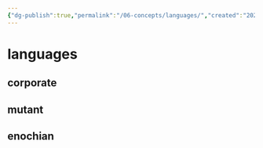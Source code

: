 ```yaml
---
{"dg-publish":true,"permalink":"/06-concepts/languages/","created":"2024-11-12T10:17:23.847-06:00","updated":"2024-11-12T10:18:45.020-06:00"}
---
```


# languages

## corporate

## mutant

## enochian
